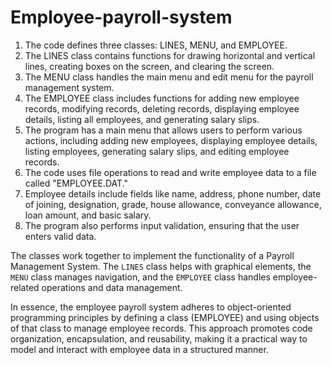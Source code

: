 # Employee-payroll-system

1.	The code defines three classes: LINES, MENU, and EMPLOYEE.
2.	The LINES class contains functions for drawing horizontal and vertical lines, creating boxes on the screen, and clearing the screen.
3.	The MENU class handles the main menu and edit menu for the payroll management system.
4.	The EMPLOYEE class includes functions for adding new employee records, modifying records, deleting records, displaying employee details, listing all employees, and generating salary slips.
5.	The program has a main menu that allows users to perform various actions, including adding new employees, displaying employee details, listing employees, generating salary slips, and editing employee records.
6.	The code uses file operations to read and write employee data to a file called "EMPLOYEE.DAT."
7.	Employee details include fields like name, address, phone number, date of joining, designation, grade, house allowance, conveyance allowance, loan amount, and basic salary.
8.	The program also performs input validation, ensuring that the user enters valid data.

The classes work together to implement the functionality of a Payroll Management System. The `LINES` class helps with graphical elements, the `MENU` class manages navigation, and the `EMPLOYEE` class handles employee-related operations and data management.

In essence, the employee payroll system adheres to object-oriented programming principles by defining a class (EMPLOYEE) and using objects of that class to manage employee records. This approach promotes code organization, encapsulation, and reusability, making it a practical way to model and interact with employee data in a structured manner.
